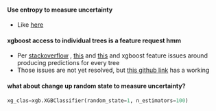 

#### Use entropy to measure uncertainty
* Like [here](https://towardsdatascience.com/entropy-is-a-measure-of-uncertainty-e2c000301c2c)

#### xgboost access to individual trees is a feature request hmm
* Per [stackoverflow](https://datascience.stackexchange.com/questions/57905/how-to-extract-trees-in-xgboost) , [this](https://github.com/dmlc/xgboost/issues/2175) and [this](https://github.com/dmlc/xgboost/issues/3439) and xgboost feature issues around producing predictions for every tree
* Those issues are not yet resolved, but [this github link](https://github.com/bmreiniger/datascience.stackexchange/blob/master/57905.ipynb) has a working

#### what about change up random state to measure uncertainty?
```python
xg_clas=xgb.XGBClassifier(random_state=1, n_estimators=100)
```
